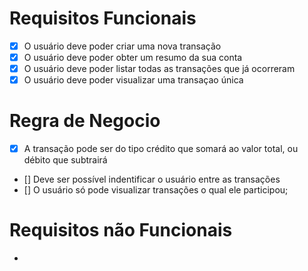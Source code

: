 # Requisitos Funcionais

- [x] O usuário deve poder criar uma nova transação
- [x] O usuário deve poder obter um resumo da sua conta
- [x] O usuário deve poder listar todas as transações que já ocorreram
- [x] O usuário deve poder visualizar uma transaçao única

# Regra de Negocio

- [x] A transação pode ser do tipo crédito que somará ao valor total, ou débito que subtrairá
- [] Deve ser possível indentificar o usuário entre as transações
- [] O usuário só pode visualizar transações o qual ele participou;

# Requisitos não Funcionais

-

